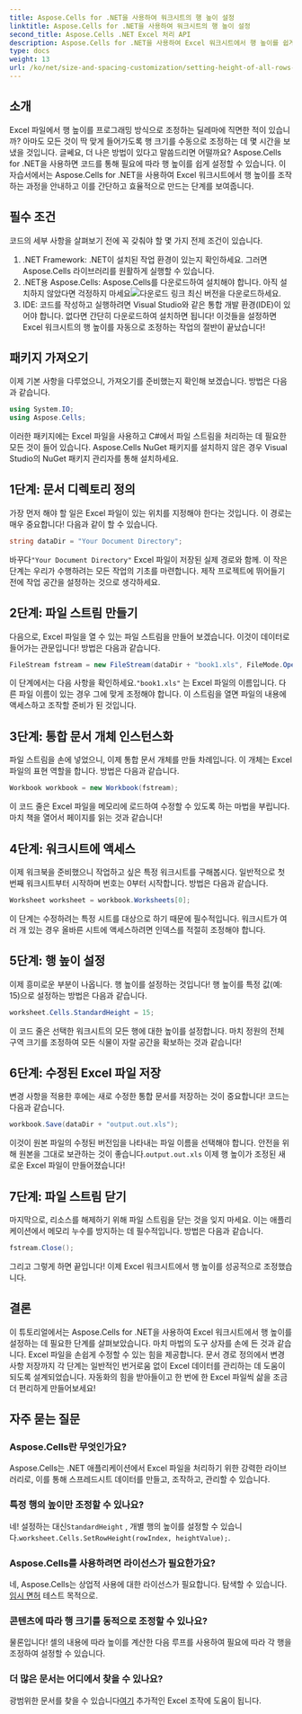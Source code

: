 ```yaml
---
title: Aspose.Cells for .NET을 사용하여 워크시트의 행 높이 설정
linktitle: Aspose.Cells for .NET을 사용하여 워크시트의 행 높이 설정
second_title: Aspose.Cells .NET Excel 처리 API
description: Aspose.Cells for .NET을 사용하여 Excel 워크시트에서 행 높이를 쉽게 설정하세요. 단계별 지침은 포괄적인 가이드를 따르세요.
type: docs
weight: 13
url: /ko/net/size-and-spacing-customization/setting-height-of-all-rows-in-worksheet/
---
```

## 소개
Excel 파일에서 행 높이를 프로그래밍 방식으로 조정하는 딜레마에 직면한 적이 있습니까? 아마도 모든 것이 딱 맞게 들어가도록 행 크기를 수동으로 조정하는 데 몇 시간을 보냈을 것입니다. 글쎄요, 더 나은 방법이 있다고 말씀드리면 어떨까요? Aspose.Cells for .NET을 사용하면 코드를 통해 필요에 따라 행 높이를 쉽게 설정할 수 있습니다. 이 자습서에서는 Aspose.Cells for .NET을 사용하여 Excel 워크시트에서 행 높이를 조작하는 과정을 안내하고 이를 간단하고 효율적으로 만드는 단계를 보여줍니다.
## 필수 조건
코드의 세부 사항을 살펴보기 전에 꼭 갖춰야 할 몇 가지 전제 조건이 있습니다.
1. .NET Framework: .NET이 설치된 작업 환경이 있는지 확인하세요. 그러면 Aspose.Cells 라이브러리를 원활하게 실행할 수 있습니다.
2.  .NET용 Aspose.Cells: Aspose.Cells를 다운로드하여 설치해야 합니다. 아직 설치하지 않았다면 걱정하지 마세요![다운로드 링크](https://releases.aspose.com/cells/net/) 최신 버전을 다운로드하세요.
3. IDE: 코드를 작성하고 실행하려면 Visual Studio와 같은 통합 개발 환경(IDE)이 있어야 합니다. 없다면 간단히 다운로드하여 설치하면 됩니다!
이것들을 설정하면 Excel 워크시트의 행 높이를 자동으로 조정하는 작업의 절반이 끝났습니다!
## 패키지 가져오기
이제 기본 사항을 다루었으니, 가져오기를 준비했는지 확인해 보겠습니다. 방법은 다음과 같습니다.
```csharp
using System.IO;
using Aspose.Cells;
```
이러한 패키지에는 Excel 파일을 사용하고 C#에서 파일 스트림을 처리하는 데 필요한 모든 것이 들어 있습니다. Aspose.Cells NuGet 패키지를 설치하지 않은 경우 Visual Studio의 NuGet 패키지 관리자를 통해 설치하세요.
## 1단계: 문서 디렉토리 정의
가장 먼저 해야 할 일은 Excel 파일이 있는 위치를 지정해야 한다는 것입니다. 이 경로는 매우 중요합니다! 다음과 같이 할 수 있습니다.
```csharp
string dataDir = "Your Document Directory";
```
 바꾸다`"Your Document Directory"` Excel 파일이 저장된 실제 경로와 함께. 이 작은 단계는 우리가 수행하려는 모든 작업의 기초를 마련합니다. 제작 프로젝트에 뛰어들기 전에 작업 공간을 설정하는 것으로 생각하세요.
## 2단계: 파일 스트림 만들기
다음으로, Excel 파일을 열 수 있는 파일 스트림을 만들어 보겠습니다. 이것이 데이터로 들어가는 관문입니다! 방법은 다음과 같습니다.
```csharp
FileStream fstream = new FileStream(dataDir + "book1.xls", FileMode.Open);
```
 이 단계에서는 다음 사항을 확인하세요.`"book1.xls"` 는 Excel 파일의 이름입니다. 다른 파일 이름이 있는 경우 그에 맞게 조정해야 합니다. 이 스트림을 열면 파일의 내용에 액세스하고 조작할 준비가 된 것입니다.
## 3단계: 통합 문서 개체 인스턴스화
파일 스트림을 손에 넣었으니, 이제 통합 문서 개체를 만들 차례입니다. 이 개체는 Excel 파일의 표현 역할을 합니다. 방법은 다음과 같습니다.
```csharp
Workbook workbook = new Workbook(fstream);
```
이 코드 줄은 Excel 파일을 메모리에 로드하여 수정할 수 있도록 하는 마법을 부립니다. 마치 책을 열어서 페이지를 읽는 것과 같습니다!
## 4단계: 워크시트에 액세스
이제 워크북을 준비했으니 작업하고 싶은 특정 워크시트를 구해봅시다. 일반적으로 첫 번째 워크시트부터 시작하며 번호는 0부터 시작합니다. 방법은 다음과 같습니다.
```csharp
Worksheet worksheet = workbook.Worksheets[0];
```
이 단계는 수정하려는 특정 시트를 대상으로 하기 때문에 필수적입니다. 워크시트가 여러 개 있는 경우 올바른 시트에 액세스하려면 인덱스를 적절히 조정해야 합니다.
## 5단계: 행 높이 설정
이제 흥미로운 부분이 나옵니다. 행 높이를 설정하는 것입니다! 행 높이를 특정 값(예: 15)으로 설정하는 방법은 다음과 같습니다.
```csharp
worksheet.Cells.StandardHeight = 15;
```
이 코드 줄은 선택한 워크시트의 모든 행에 대한 높이를 설정합니다. 마치 정원의 전체 구역 크기를 조정하여 모든 식물이 자랄 공간을 확보하는 것과 같습니다!
## 6단계: 수정된 Excel 파일 저장
변경 사항을 적용한 후에는 새로 수정한 통합 문서를 저장하는 것이 중요합니다! 코드는 다음과 같습니다.
```csharp
workbook.Save(dataDir + "output.out.xls");
```
 이것이 원본 파일의 수정된 버전임을 나타내는 파일 이름을 선택해야 합니다. 안전을 위해 원본을 그대로 보관하는 것이 좋습니다.`output.out.xls` 이제 행 높이가 조정된 새로운 Excel 파일이 만들어졌습니다!
## 7단계: 파일 스트림 닫기
마지막으로, 리소스를 해제하기 위해 파일 스트림을 닫는 것을 잊지 마세요. 이는 애플리케이션에서 메모리 누수를 방지하는 데 필수적입니다. 방법은 다음과 같습니다.
```csharp
fstream.Close();
```
그리고 그렇게 하면 끝입니다! 이제 Excel 워크시트에서 행 높이를 성공적으로 조정했습니다.
## 결론
이 튜토리얼에서는 Aspose.Cells for .NET을 사용하여 Excel 워크시트에서 행 높이를 설정하는 데 필요한 단계를 살펴보았습니다. 마치 마법의 도구 상자를 손에 든 것과 같습니다. Excel 파일을 손쉽게 수정할 수 있는 힘을 제공합니다. 문서 경로 정의에서 변경 사항 저장까지 각 단계는 일반적인 번거로움 없이 Excel 데이터를 관리하는 데 도움이 되도록 설계되었습니다. 자동화의 힘을 받아들이고 한 번에 한 Excel 파일씩 삶을 조금 더 편리하게 만들어보세요!
## 자주 묻는 질문
### Aspose.Cells란 무엇인가요?
Aspose.Cells는 .NET 애플리케이션에서 Excel 파일을 처리하기 위한 강력한 라이브러리로, 이를 통해 스프레드시트 데이터를 만들고, 조작하고, 관리할 수 있습니다.
### 특정 행의 높이만 조정할 수 있나요?
 네! 설정하는 대신`StandardHeight` , 개별 행의 높이를 설정할 수 있습니다.`worksheet.Cells.SetRowHeight(rowIndex, heightValue);`.
### Aspose.Cells를 사용하려면 라이선스가 필요한가요?
 네, Aspose.Cells는 상업적 사용에 대한 라이선스가 필요합니다. 탐색할 수 있습니다.[임시 면허](https://purchase.aspose.com/temporary-license/) 테스트 목적으로.
### 콘텐츠에 따라 행 크기를 동적으로 조정할 수 있나요?
물론입니다! 셀의 내용에 따라 높이를 계산한 다음 루프를 사용하여 필요에 따라 각 행을 조정하여 설정할 수 있습니다.
### 더 많은 문서는 어디에서 찾을 수 있나요?
 광범위한 문서를 찾을 수 있습니다[여기](https://reference.aspose.com/cells/net/) 추가적인 Excel 조작에 도움이 됩니다.